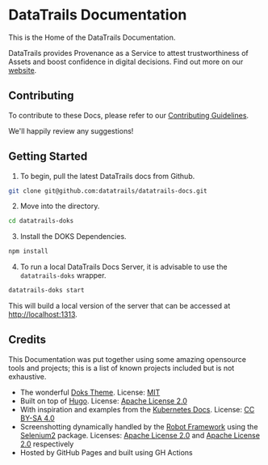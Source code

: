 # DataTrails Documentation

This is the Home of the DataTrails Documentation.

DataTrails provides Provenance as a Service to attest trustworthiness of Assets and boost confidence in digital decisions.  Find out more on our [website](https://datatrails.ai).

## Contributing

To contribute to these Docs, please refer to our [Contributing Guidelines](./content/contributing/getting-started/pulling-and-building-datatrails-docs/index.md).

We'll happily review any suggestions!

## Getting Started

1. To begin, pull the latest DataTrails docs from Github.

```bash
git clone git@github.com:datatrails/datatrails-docs.git
```

2. Move into the directory.

```bash
cd datatrails-doks
```

3. Install the DOKS Dependencies.

```bash
npm install
```

4. To run a local DataTrails Docs Server, it is advisable to use the `datatrails-doks` wrapper.

```bash
datatrails-doks start
```

This will build a local version of the server that can be accessed at [http://localhost:1313](https://localhost:1313).


## Credits

This Documentation was put together using some amazing opensource tools and projects; this is a list of known projects included but is not exhaustive.

* The wonderful [Doks Theme](https://github.com/h-enk/doks). License: [MIT](https://github.com/h-enk/doks/blob/master/LICENSE)
* Built on top of [Hugo](https://github.com/gohugoio/hugo). License: [Apache License 2.0](https://github.com/gohugoio/hugo/blob/master/LICENSE)
* With inspiration and examples from the [Kubernetes Docs](https://github.com/kubernetes/website). License: [CC BY-SA 4.0](https://github.com/kubernetes/website/blob/master/LICENSE)
* Screenshotting dynamically handled by the [Robot Framework](https://github.com/robotframework/robotframework) using the [Selenium2](https://github.com/SeleniumHQ/selenium) package. Licenses: [Apache License 2.0](https://github.com/robotframework/robotframework/blob/master/LICENSE.txt) and [Apache License 2.0](https://github.com/SeleniumHQ/selenium/blob/trunk/LICENSE) respectively
* Hosted by GitHub Pages and built using GH Actions
